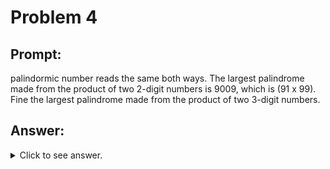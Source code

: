 # Problem 4

## Prompt:

 palindormic number reads the same both ways. The largest palindrome made
from the product of two 2-digit numbers is 9009, which is \(91 x 99\). Fine the
largest palindrome made from the product of two 3-digit numbers.

## Answer:

<details>
	<summary>Click to see answer.</summary>

</details>
